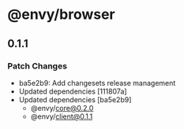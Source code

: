 # @envy/browser

## 0.1.1

### Patch Changes

- ba5e2b9: Add changesets release management
- Updated dependencies [111807a]
- Updated dependencies [ba5e2b9]
  - @envy/core@0.2.0
  - @envy/client@0.1.1

